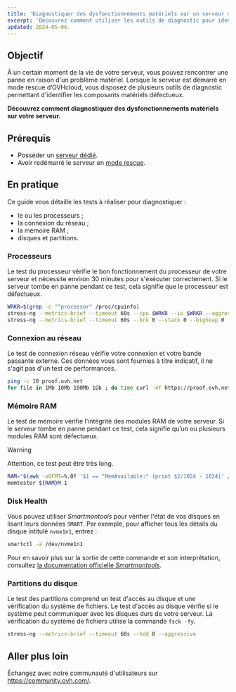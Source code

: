 ```yaml
---
title: 'Diagnostiquer des dysfonctionnements matériels sur un serveur dédié'
excerpt: 'Découvrez comment utiliser les outils de diagnostic pour identifier des dysfonctionnements matériels sur votre serveur'
updated: 2024-05-06
---
```


## Objectif

À un certain moment de la vie de votre serveur, vous pouvez rencontrer une panne en raison d'un problème matériel. Lorsque le serveur est démarré en mode rescue d’OVHcloud, vous disposez de plusieurs outils de diagnostic permettant d'identifier les composants matériels défectueux.

**Découvrez comment diagnostiquer des dysfonctionnements matériels sur votre serveur.**

## Prérequis

- Posséder un [serveur dédié](/links/bare-metal/bare-metal).
- Avoir redémarré le serveur en [mode rescue](/pages/bare_metal_cloud/dedicated_servers/rescue_mode).

## En pratique

Ce guide vous détaille les tests à réaliser pour diagnostiquer :

- le ou les processeurs ;
- la connexion du réseau ;
- la mémoire RAM ;
- disques et partitions.
 
### Processeurs

Le test du processeur vérifie le bon fonctionnement du processeur de votre serveur et nécessite environ 30 minutes pour s'exécuter correctement. Si le serveur tombe en panne pendant ce test, cela signifie que le processeur est défectueux.

```bash
WRKR=$(grep -c "^processor" /proc/cpuinfo)
stress-ng --metrics-brief --timeout 60s --cpu $WRKR --io $WRKR --aggressive --ignite-cpu --maximize --pathological
stress-ng --metrics-brief --timeout 60s --brk 0 --stack 0 --bigheap 0 
```

### Connexion au réseau

Le test de connexion réseau vérifie votre connexion et votre bande passante externe. Ces données vous sont fournies à titre indicatif, il ne s'agit pas d'un test de performances.

```bash
ping -c 10 proof.ovh.net
for file in 1Mb 10Mb 100Mb 1Gb ; do time curl -4f https://proof.ovh.net/files/${file}.dat -o /dev/null; done
```

### Mémoire RAM

Le test de mémoire vérifie l'intégrité des modules RAM de votre serveur. Si le serveur tombe en panne pendant ce test, cela signifie qu’un ou plusieurs modules RAM sont défectueux.

> [!warning]
> Attention, ce test peut être très long.

```bash
RAM="$(awk -vOFMT=%.0f '$1 == "MemAvailable:" {print $2/1024 - 1024}' /proc/meminfo)"
memtester ${RAM}M 1
```

### Disk Health

Vous pouvez utiliser *Smartmontools* pour vérifier l'état de vos disques en lisant leurs données `SMART`. Par exemple, pour afficher tous les détails du disque intitulé `nvme1n1`, entrez :

```bash
smartctl -a /dev/nvme1n1
```

Pour en savoir plus sur la sortie de cette commande et son interprétation, consultez [la documentation officielle *Smartmontools*](https://www.smartmontools.org/wiki/TocDoc).

### Partitions du disque

Le test des partitions comprend un test d'accès au disque et une vérification du système de fichiers. Le test d'accès au disque vérifie si le système peut communiquer avec les disques durs de votre serveur. La vérification du système de fichiers utilise la commande `fsck -fy`.

```bash
stress-ng --metrics-brief --timeout 60s --hdd 0 --aggressive
```

## Aller plus loin

Échangez avec notre communauté d'utilisateurs sur <https://community.ovh.com/>.
